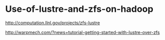 # Use-of-lustre-and-zfs-on-hadoop


http://computation.llnl.gov/projects/zfs-lustre










http://warpmech.com/?news=tutorial-getting-started-with-lustre-over-zfs
